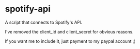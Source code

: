 # spotify-api
A script that connects to Spotify's API.

I've removed the client_id and client_secret for obvious reasons. 

If you want me to include it, just payment to my paypal account ;) 
